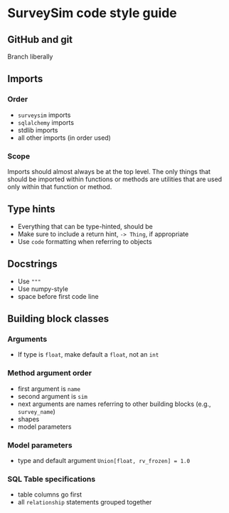 # SurveySim code style guide

## GitHub and git

Branch liberally

## Imports

### Order

- `surveysim` imports
- `sqlalchemy` imports
- stdlib imports
- all other imports (in order used)

### Scope

Imports should almost always be at the top level. The only things that should be imported within functions or methods are utilities that are used only within that function or method.

## Type hints

- Everything that can be type-hinted, should be
- Make sure to include a return hint, `-> Thing`, if appropriate
- Use `code` formatting when referring to objects

## Docstrings

- Use `"""`
- Use numpy-style
- space before first code line

## Building block classes

### Arguments

- If type is `float`, make default a `float`, not an `int`

### Method argument order

- first argument is `name`
- second argument is `sim`
- next arguments are names referring to other building blocks (e.g., `survey_name`)
- shapes
- model parameters

### Model parameters

- type and default argument `Union[float, rv_frozen] = 1.0`

### SQL Table specifications

- table columns go first
- all `relationship` statements grouped together

